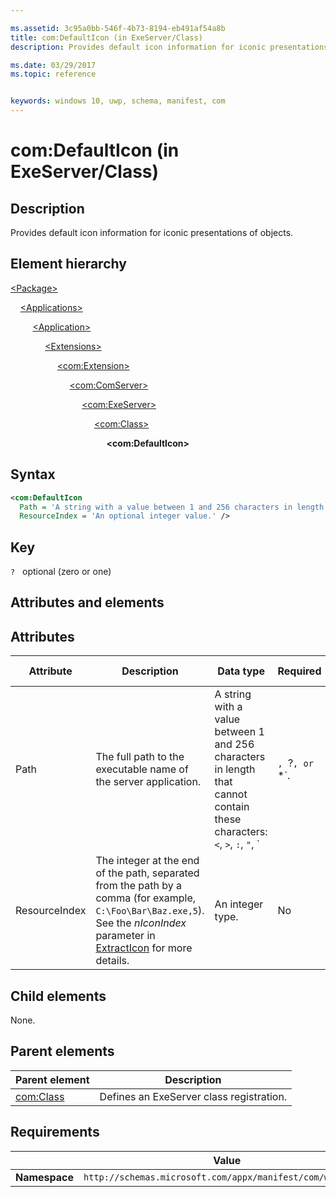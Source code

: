 ```yaml
---

ms.assetid: 3c95a0bb-546f-4b73-8194-eb491af54a8b
title: com:DefaultIcon (in ExeServer/Class)
description: Provides default icon information for iconic presentations of objects (in ExeServer/Class).

ms.date: 03/29/2017
ms.topic: reference


keywords: windows 10, uwp, schema, manifest, com
---
```


# com:DefaultIcon (in ExeServer/Class)

## Description

Provides default icon information for iconic presentations of objects.

## Element hierarchy

[\<Package\>](element-package.md)

&nbsp;&nbsp;&nbsp;&nbsp;[\<Applications\>](element-applications.md)

&nbsp;&nbsp;&nbsp;&nbsp; &nbsp;&nbsp;&nbsp;&nbsp;[\<Application\>](element-application.md)

&nbsp;&nbsp;&nbsp;&nbsp; &nbsp;&nbsp;&nbsp;&nbsp; &nbsp;&nbsp;&nbsp;&nbsp;[\<Extensions\>](element-1-extensions.md)

&nbsp;&nbsp;&nbsp;&nbsp; &nbsp;&nbsp;&nbsp;&nbsp; &nbsp;&nbsp;&nbsp;&nbsp; &nbsp;&nbsp;&nbsp;&nbsp;[\<com:Extension\>](element-com-extension.md)

&nbsp;&nbsp;&nbsp;&nbsp; &nbsp;&nbsp;&nbsp;&nbsp; &nbsp;&nbsp;&nbsp;&nbsp; &nbsp;&nbsp;&nbsp;&nbsp; &nbsp;&nbsp;&nbsp;&nbsp;[\<com:ComServer\>](element-com-comserver.md)

&nbsp;&nbsp;&nbsp;&nbsp; &nbsp;&nbsp;&nbsp;&nbsp; &nbsp;&nbsp;&nbsp;&nbsp; &nbsp;&nbsp;&nbsp;&nbsp; &nbsp;&nbsp;&nbsp;&nbsp; &nbsp;&nbsp;&nbsp;&nbsp;[\<com:ExeServer\>](element-com-exeserver.md)

&nbsp;&nbsp;&nbsp;&nbsp; &nbsp;&nbsp;&nbsp;&nbsp; &nbsp;&nbsp;&nbsp;&nbsp; &nbsp;&nbsp;&nbsp;&nbsp; &nbsp;&nbsp;&nbsp;&nbsp; &nbsp;&nbsp;&nbsp;&nbsp; &nbsp;&nbsp;&nbsp;&nbsp;[\<com:Class\>](element-com-exeserver-class.md)

&nbsp;&nbsp;&nbsp;&nbsp; &nbsp;&nbsp;&nbsp;&nbsp; &nbsp;&nbsp;&nbsp;&nbsp; &nbsp;&nbsp;&nbsp;&nbsp; &nbsp;&nbsp;&nbsp;&nbsp; &nbsp;&nbsp;&nbsp;&nbsp; &nbsp;&nbsp;&nbsp;&nbsp; &nbsp;&nbsp;&nbsp;&nbsp;**\<com:DefaultIcon\>**

## Syntax

```xml
<com:DefaultIcon
  Path = 'A string with a value between 1 and 256 characters in length that cannot contain these characters: <, >, :, ", |, ?, or *.'
  ResourceIndex = 'An optional integer value.' />
```

## Key

`?`    optional (zero or one)

## Attributes and elements

## Attributes

| Attribute | Description | Data type | Required | Default value |
|-|-|-|-|-|
| Path | The full path to the executable name of the server application. | A string with a value between 1 and 256 characters in length that cannot contain these characters: `<`, `>`, `:`, `"`, `|`, `?`, or `*`. | Yes |  |
| ResourceIndex | The integer at the end of the path, separated from the path by a comma (for example, `C:\Foo\Bar\Baz.exe,5`). See the *nIconIndex* parameter in [ExtractIcon](/windows/win32/api/shellapi/nf-shellapi-extracticona) for more details. | An integer type. | No |  |

## Child elements

None.

## Parent elements

| Parent element | Description |
|-|-|
| [com:Class](element-com-exeserver-class.md) | Defines an ExeServer class registration. |

## Requirements

|   | Value  |
|--|--|
| **Namespace** | `http://schemas.microsoft.com/appx/manifest/com/windows10` |
